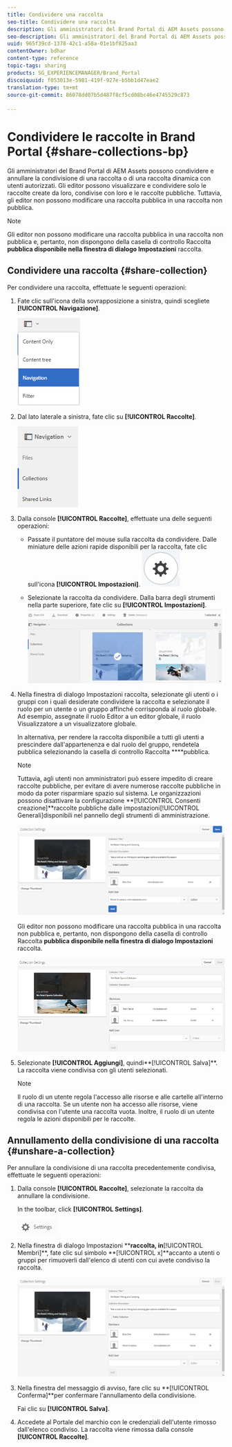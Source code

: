 ```yaml
---
title: Condividere una raccolta
seo-title: Condividere una raccolta
description: Gli amministratori del Brand Portal di AEM Assets possono condividere e annullare la condivisione di una raccolta o di una raccolta dinamica con utenti autorizzati. Gli editor possono visualizzare e condividere solo le raccolte create da loro, condivise con loro e le raccolte pubbliche.
seo-description: Gli amministratori del Brand Portal di AEM Assets possono condividere e annullare la condivisione di una raccolta o di una raccolta dinamica con utenti autorizzati. Gli editor possono visualizzare e condividere solo le raccolte create da loro, condivise con loro e le raccolte pubbliche.
uuid: 965f39cd-1378-42c1-a58a-01e1bf825aa3
contentOwner: bdhar
content-type: reference
topic-tags: sharing
products: SG_EXPERIENCEMANAGER/Brand_Portal
discoiquuid: f053013e-5981-419f-927e-b5bb1d47eae2
translation-type: tm+mt
source-git-commit: 86078dd07b5d487f8cf5cd08bc46e4745529c873

---
```



# Condividere le raccolte in Brand Portal {#share-collections-bp}

Gli amministratori del Brand Portal di AEM Assets possono condividere e annullare la condivisione di una raccolta o di una raccolta dinamica con utenti autorizzati. Gli editor possono visualizzare e condividere solo le raccolte create da loro, condivise con loro e le raccolte pubbliche. Tuttavia, gli editor non possono modificare una raccolta pubblica in una raccolta non pubblica.

>[!NOTE]
>
>Gli editor non possono modificare una raccolta pubblica in una raccolta non pubblica e, pertanto, non dispongono della casella di controllo Raccolta ****pubblica disponibile nella finestra di dialogo Impostazioni**** raccolta.

## Condividere una raccolta {#share-collection}

Per condividere una raccolta, effettuate le seguenti operazioni:

1. Fate clic sull&#39;icona della sovrapposizione a sinistra, quindi scegliete **[!UICONTROL Navigazione]**.

   ![](assets/contenttree-1.png)

1. Dal lato laterale a sinistra, fate clic su **[!UICONTROL Raccolte]**.

   ![](assets/access_collections.png)

1. Dalla console **[!UICONTROL Raccolte]**, effettuate una delle seguenti operazioni:

   * Passate il puntatore del mouse sulla raccolta da condividere. Dalle miniature delle azioni rapide disponibili per la raccolta, fate clic sull&#39;icona **[!UICONTROL Impostazioni]**.
   ![](assets/settings_thumbnail.png)

   * Selezionate la raccolta da condividere. Dalla barra degli strumenti nella parte superiore, fate clic su **[!UICONTROL Impostazioni]**.
   ![](assets/collection-sharing.png)

1. Nella finestra di dialogo Impostazioni  raccolta, selezionate gli utenti o i gruppi con i quali desiderate condividere la raccolta e selezionate il ruolo per un utente o un gruppo affinché corrisponda al ruolo globale. Ad esempio, assegnate il ruolo Editor a un editor globale, il ruolo Visualizzatore a un visualizzatore globale.

   In alternativa, per rendere la raccolta disponibile a tutti gli utenti a prescindere dall&#39;appartenenza e dal ruolo del gruppo, rendetela pubblica selezionando la casella di controllo Raccolta ****pubblica.

   >[!NOTE]
   >
   >Tuttavia, agli utenti non amministratori può essere impedito di creare raccolte pubbliche, per evitare di avere numerose raccolte pubbliche in modo da poter risparmiare spazio sul sistema. Le organizzazioni possono disattivare la configurazione **[!UICONTROL Consenti creazione]**raccolte pubbliche dalle impostazioni[!UICONTROL Generali]disponibili nel pannello degli strumenti di amministrazione.

   ![](assets/collection_sharingadduser.png)

   Gli editor non possono modificare una raccolta pubblica in una raccolta non pubblica e, pertanto, non dispongono della casella di controllo Raccolta ****pubblica disponibile nella finestra di dialogo Impostazioni**** raccolta.

   ![](assets/collection-setting-editor.png)

1. Selezionate **[!UICONTROL Aggiungi]**, quindi**[!UICONTROL  Salva]**. La raccolta viene condivisa con gli utenti selezionati.

   >[!NOTE]
   >
   >Il ruolo di un utente regola l&#39;accesso alle risorse e alle cartelle all&#39;interno di una raccolta. Se un utente non ha accesso alle risorse, viene condivisa con l&#39;utente una raccolta vuota. Inoltre, il ruolo di un utente regola le azioni disponibili per le raccolte.

## Annullamento della condivisione di una raccolta {#unshare-a-collection}

Per annullare la condivisione di una raccolta precedentemente condivisa, effettuate le seguenti operazioni:

1. Dalla console **[!UICONTROL Raccolte]**, selezionate la raccolta da annullare la condivisione.

   In the toolbar, click **[!UICONTROL Settings]**.

   ![](assets/collection_settings.png)

1. Nella finestra di dialogo Impostazioni ****raccolta, in**[!UICONTROL  Membri]**, fate clic sul simbolo **[!UICONTROL x]**accanto a utenti o gruppi per rimuoverli dall&#39;elenco di utenti con cui avete condiviso la raccolta.

   ![](assets/unshare_collection.png)

1. Nella finestra del messaggio di avviso, fare clic su **[!UICONTROL Conferma]**per confermare l&#39;annullamento della condivisione.

   Fai clic su **[!UICONTROL Salva]**.

1. Accedete al Portale del marchio con le credenziali dell&#39;utente rimosso dall&#39;elenco condiviso. La raccolta viene rimossa dalla console **[!UICONTROL Raccolte]**.
